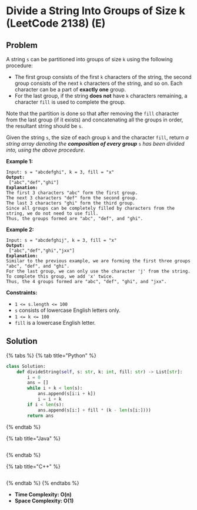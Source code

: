 # Divide a String Into Groups of Size k (LeetCode 2138) (E)

## Problem



A string `s` can be partitioned into groups of size `k` using the following procedure:

* The first group consists of the first `k` characters of the string, the second group consists of the next `k` characters of the string, and so on. Each character can be a part of **exactly one** group.
* For the last group, if the string **does not** have `k` characters remaining, a character `fill` is used to complete the group.

Note that the partition is done so that after removing the `fill` character from the last group (if it exists) and concatenating all the groups in order, the resultant string should be `s`.

Given the string `s`, the size of each group `k` and the character `fill`, return _a string array denoting the **composition of every group**_ `s` _has been divided into, using the above procedure_.

&#x20;

**Example 1:**

<pre><code>Input: s = "abcdefghi", k = 3, fill = "x"
<strong>Output:
</strong> ["abc","def","ghi"]
<strong>Explanation:
</strong>The first 3 characters "abc" form the first group.
The next 3 characters "def" form the second group.
The last 3 characters "ghi" form the third group.
Since all groups can be completely filled by characters from the string, we do not need to use fill.
Thus, the groups formed are "abc", "def", and "ghi".
</code></pre>

**Example 2:**

<pre><code>Input: s = "abcdefghij", k = 3, fill = "x"
<strong>Output:
</strong> ["abc","def","ghi","jxx"]
<strong>Explanation:
</strong>Similar to the previous example, we are forming the first three groups "abc", "def", and "ghi".
For the last group, we can only use the character 'j' from the string. To complete this group, we add 'x' twice.
Thus, the 4 groups formed are "abc", "def", "ghi", and "jxx".
</code></pre>

&#x20;

**Constraints:**

* `1 <= s.length <= 100`
* `s` consists of lowercase English letters only.
* `1 <= k <= 100`
* `fill` is a lowercase English letter.



## Solution&#x20;

{% tabs %}
{% tab title="Python" %}
```python
class Solution:
    def divideString(self, s: str, k: int, fill: str) -> List[str]:
        i = 0
        ans = []
        while i + k < len(s):
            ans.append(s[i:i + k]) 
            i = i + k
        if i < len(s):
            ans.append(s[i:] + fill * (k - len(s[i:])))
        return ans
```
{% endtab %}

{% tab title="Java" %}
```java
```
{% endtab %}

{% tab title="C++" %}
```cpp
```
{% endtab %}
{% endtabs %}

* **Time Complexity: O(n)**
* **Space Complexity: O(1)**

